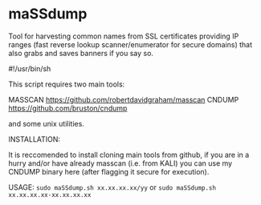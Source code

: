 # maSSdump
Tool for harvesting common names from SSL certificates providing IP ranges (fast reverse lookup scanner/enumerator for secure domains) that also grabs and saves banners if you say so.

#!/usr/bin/sh

This script requires two main tools:

MASSCAN https://github.com/robertdavidgraham/masscan 
CNDUMP https://github.com/bruston/cndump 

and some unix utilities.

INSTALLATION:

It is reccomended to install cloning main tools from github,
if you are in a hurry and/or have already masscan (i.e. from KALI) you can use my CNDUMP binary here (after flagging it secure for execution).



USAGE: `sudo maSSdump.sh xx.xx.xx.xx/yy` or `sudo maSSdump.sh xx.xx.xx.xx-xx.xx.xx.xx` 


